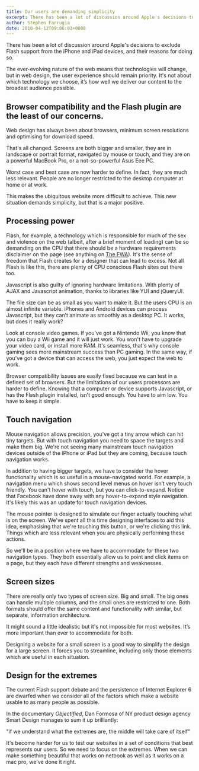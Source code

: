 ```yaml
---
title: Our users are demanding simplicity
excerpt: There has been a lot of discussion around Apple's decisions to exclude Flash support from the iPhone and iPad devices, and their reasons for doing so.
author: Stephen Farrugia
date: 2010-04-12T09:06:03+0000
---
```

There has been a lot of discussion around Apple's decisions to exclude Flash support from the iPhone and iPad devices, and their reasons for doing so.

The ever-evolving nature of the web means that technologies will change, but in web design, the user experience should remain priority. It's not about which technology we choose, it’s how well we deliver our content to the broadest audience possible.

## Browser compatibility and the Flash plugin are the least of our concerns.

Web design has always been about browsers, minimum screen resolutions and optimising for download speed.

That's all changed. Screens are both bigger and smaller, they are in landscape or portrait format, navigated by mouse or touch, and they are on a powerful MacBook Pro, or a not-so-powerful Asus Eee PC.

Worst case and best case are now harder to define. In fact, they are much less relevant. People are no longer restricted to the desktop computer at home or at work.

This makes the ubiquitous website more difficult to achieve. This new situation demands simplicity, but that is a major positive.

## Processing power

Flash, for example, a technology which is responsible for much of the sex and violence on the web (albeit, after a brief moment of loading) can be so demanding on the CPU that there should be a hardware requirements disclaimer on the page (see anything on [The FWA](https://www.thefwa.com/)). It's the sense of freedom that Flash creates for a designer that can lead to excess. Not all Flash is like this, there are plenty of CPU conscious Flash sites out there too.

Javascript is also guilty of ignoring hardware limitations. With plenty of AJAX and Javascript animation, thanks to libraries like YUI and jQueryUI.

The file size can be as small as you want to make it. But the users CPU is an almost infinite variable. iPhones and Android devices can process Javascript, but they can’t animate as smoothly as a desktop PC. It works, but does it really work?

Look at console video games. If you've got a Nintendo Wii, you know that you can buy a Wii game and it will just work. You won't have to upgrade your video card, or install more RAM. It's seamless, that's why console gaming sees more mainstream success than PC gaming. In the same way, if you've got a device that can access the web, you just expect the web to work.

Browser compatibility issues are easily fixed because we can test in a defined set of browsers. But the limitations of our users processors are harder to define. Knowing that a computer or device supports Javascript, or has the Flash plugin installed, isn’t good enough. You have to aim low. You have to keep it simple.

## Touch navigation

Mouse navigation allows precision, you've got a tiny arrow which can hit tiny targets. But with touch navigation you need to space the targets and make them big. We're not seeing many mainstream touch navigation devices outside of the iPhone or iPad but they are coming, because touch navigation works.

In addition to having bigger targets, we have to consider the hover functionality which is so useful in a mouse-navigated world. For example, a navigation menu which shows second level menus on hover isn’t very touch friendly. You can't hover with touch, but you can click-to-expand. Notice that Facebook have done away with any hover-to-expand style navigation. It's likely this was an update for touch navigation devices.

The mouse pointer is designed to simulate our finger actually touching what is on the screen. We've spent all this time designing interfaces to aid this idea, emphasising that we're touching this button, or we're clicking this link. Things which are less relevant when you are physically performing these actions.

So we'll be in a position where we have to accommodate for these two navigation types. They both essentially allow us to point and click items on a page, but they each have different strengths and weaknesses.

## Screen sizes

There are really only two types of screen size. Big and small. The big ones can handle multiple columns, and the small ones are restricted to one. Both formats should offer the same content and functionality with similar, but separate, information architecture.

It might sound a little idealistic but it's not impossible for most websites. It’s more important than ever to accommodate for both.

Designing a website for a small screen is a good way to simplify the design for a large screen. It forces you to streamline, including only those elements which are useful in each situation.

## Design for the extremes

The current Flash support debate and the persistence of Internet Explorer 6 are dwarfed when we consider all of the factors which make a website usable to as many people as possible.

In the documentary _Objectified_,  Dan Formosa of NY product design agency Smart Design manages to sum it up brilliantly:

"if we understand what the extremes are, the middle will take care of itself"

It's become harder for us to test our websites in a set of conditions that best represents our users. So we need to focus on the extremes. When we can make something beautiful that works on netbook as well as it works on a mac pro, we've done it right.
